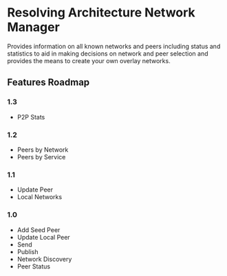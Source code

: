 # Resolving Architecture Network Manager
Provides information on all known networks and peers including status and statistics to aid in 
making decisions on network and peer selection and provides the means to create your own
overlay networks.

## Features Roadmap

### 1.3
* P2P Stats

### 1.2
* Peers by Network
* Peers by Service

### 1.1
* Update Peer
* Local Networks

### 1.0
* Add Seed Peer
* Update Local Peer
* Send
* Publish
* Network Discovery
* Peer Status


